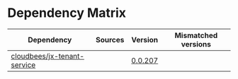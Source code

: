 # Dependency Matrix

Dependency | Sources | Version | Mismatched versions
---------- | ------- | ------- | -------------------
[cloudbees/jx-tenant-service](https://github.com/cloudbees/jx-tenant-service) |  | [0.0.207](https://github.com/cloudbees/jx-tenant-service/releases/tag/v0.0.207) | 
